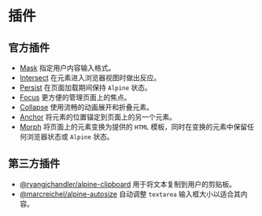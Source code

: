 # 插件

## 官方插件

- [Mask](mask.md) 指定用户内容输入格式。
- [Intersect](intersect.md) 在元素进入浏览器视图时做出反应。
- [Persist](persist.md) 在页面加载期间保持 `Alpine` 状态。
- [Focus](focus.md) 更方便的管理页面上的焦点。
- [Collapse](collapse.md) 使用流畅的动画展开和折叠元素。
- [Anchor](anchor.md) 将元素的位置锚定到页面上的另一个元素。
- [Morph](morph.md) 将页面上的元素变换为提供的 `HTML` 模板，同时在变换的元素中保留任何浏览器状态或 `Alpine` 状态。

## 第三方插件

- [@ryangjchandler/alpine-clipboard](third-party/clipboard.md) 用于将文本复制到用户的剪贴板。
- [@marcreichel/alpine-autosize](https://github.com/marcreichel/alpine-autosize) 自动调整 `textarea` 输入框大小以适合其内容。